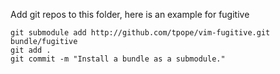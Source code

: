 Add git repos to this folder, here is an example for fugitive

    git submodule add http://github.com/tpope/vim-fugitive.git bundle/fugitive
    git add .
    git commit -m "Install a bundle as a submodule."
